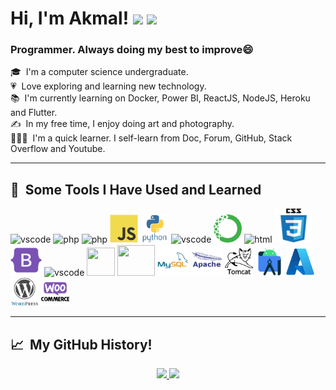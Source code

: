 # Hi, I'm Akmal! <a href="https://www.linkedin.com/in/muhd-akmal-hakim/"><img height="35" src="https://img.icons8.com/fluent/48/000000/linkedin.png"/></a> <img height="35" src="https://img.icons8.com/color/48/000000/malaysia.png"/>
<!--
<a href="https://github.com/sponsors/natemoo-re" title="Sponsor Nate Moore"><img src="/assets/sponsor.svg?sanitize=true" width="94" height="28" aria-hidden="true"></a>
-->

### Programmer. Always doing my best to improve😄

🎓 &nbsp;I'm a computer science undergraduate.\
💗 &nbsp;Love exploring and learning new technology.\
📚 &nbsp;I'm currently learning on Docker, Power BI, ReactJS, NodeJS, Heroku and Flutter.\
✍️ &nbsp;In my free time, I enjoy doing art and photography.\
👨🏽‍💻 &nbsp;I'm a quick learner. I self-learn from Doc, Forum, GitHub, Stack Overflow and Youtube.

---  
  
<h2> 🚀 &nbsp;Some Tools I Have Used and Learned</h2>
<!--
<p align="left">
<img src="https://cdn.jsdelivr.net/gh/devicons/devicon/icons/vscode/vscode-original.svg" alt="vscode" width="45" height="45"/>
<img src="https://raw.githubusercontent.com/devicons/devicon/master/icons/python/python-original-wordmark.svg" alt="python" width="45" height="45" />
<img src="https://cdn.jsdelivr.net/gh/devicons/devicon/icons/cplusplus/cplusplus-original.svg" width="45" height="45"/>
<img src="https://raw.githubusercontent.com/devicons/devicon/master/icons/javascript/javascript-original.svg" alt="javascript" width="45" height="45" />
<img src="https://raw.githubusercontent.com/devicons/devicon/master/icons/react/react-original-wordmark.svg" alt="react" width="45" height="45" />
<img src="https://cdn.jsdelivr.net/gh/devicons/devicon/icons/html5/html5-original.svg" alt="html" width="45" height="45"/>
<img src="https://raw.githubusercontent.com/devicons/devicon/master/icons/bootstrap/bootstrap-plain.svg" alt="bootstrap" width="45" height="45" />
<img src="https://raw.githubusercontent.com/devicons/devicon/master/icons/css3/css3-original-wordmark.svg" alt="css3" width="45" height="45" />
<img src="https://raw.githubusercontent.com/devicons/devicon/master/icons/mongodb/mongodb-original.svg" alt="mongodb" width="45" height="45" />
<img src="https://raw.githubusercontent.com/devicons/devicon/master/icons/mysql/mysql-original-wordmark.svg" alt="mysql" width="45" height="45" />
<img src="https://raw.githubusercontent.com/devicons/devicon/master/icons/nodejs/nodejs-original-wordmark.svg" alt="nodejs" width="45" height="45" />
<img src="https://cdn.jsdelivr.net/gh/devicons/devicon/icons/php/php-original.svg" alt="php" width="45" height="45"/>
<img src="https://cdn.jsdelivr.net/gh/devicons/devicon/icons/flutter/flutter-original.svg" alt="flutter" width="45" height="45"/>
<img src="https://cdn.jsdelivr.net/gh/devicons/devicon/icons/docker/docker-original.svg" alt="docker" width="45" height="45"/>
<img src="https://cdn.jsdelivr.net/gh/devicons/devicon/icons/kubernetes/kubernetes-plain.svg" alt="kubernetes" width="45" height="45"/>
<img src="https://cdn.jsdelivr.net/gh/devicons/devicon/icons/amazonwebservices/amazonwebservices-plain-wordmark.svg" width="45" height="45"/>
<img src="https://cdn.jsdelivr.net/gh/devicons/devicon/icons/linux/linux-original.svg" alt="linux" width="45" height="45"/>       
<img src="https://cdn.jsdelivr.net/gh/devicons/devicon/icons/git/git-original.svg" alt="git" width="45" height="45"/>
<img src="https://cdn.jsdelivr.net/gh/devicons/devicon/icons/bash/bash-original.svg" alt="bash" width="45" height="45"/>
<img src="https://cdn.jsdelivr.net/gh/devicons/devicon/icons/figma/figma-original.svg" alt="figma" width="45" height="45"/>   
</p>
-->
<p align="left">
<img src="https://cdn.jsdelivr.net/gh/devicons/devicon/icons/vscode/vscode-original.svg" alt="vscode" width="45" height="45"/>
  
<img src="https://cdn.jsdelivr.net/gh/devicons/devicon/icons/php/php-original.svg" alt="php" width="45" height="45"/>
<img src="https://cdn.jsdelivr.net/gh/devicons/devicon/icons/laravel/laravel-plain-wordmark.svg" alt="php" width="45" height="45"/>
<img src="https://raw.githubusercontent.com/devicons/devicon/master/icons/javascript/javascript-original.svg" alt="javascript" width="45" height="45" />
  
<img src="https://raw.githubusercontent.com/devicons/devicon/master/icons/python/python-original-wordmark.svg" alt="python" width="45" height="45" />
<img src="https://cdn.jsdelivr.net/gh/devicons/devicon/icons/django/django-plain.svg" alt="vscode" width="45" height="45"/>
<img src="https://raw.githubusercontent.com/devicons/devicon/master/icons/anaconda/anaconda-original.svg" alt="mysql" width="45" height="45" />
  
<img src="https://cdn.jsdelivr.net/gh/devicons/devicon/icons/html5/html5-original.svg" alt="html" width="45" height="45"/>
<img src="https://raw.githubusercontent.com/devicons/devicon/master/icons/css3/css3-original-wordmark.svg" alt="css3" width="60" height="55" />
<img src="https://raw.githubusercontent.com/devicons/devicon/master/icons/bootstrap/bootstrap-plain.svg" alt="bootstrap" width="50" height="50" />
<img src="https://cdn.jsdelivr.net/gh/devicons/devicon/icons/java/java-original-wordmark.svg" alt="vscode" width="45" height="45"/>
  
<img src="https://cdn.jsdelivr.net/gh/devicons/devicon/icons/cplusplus/cplusplus-original.svg" width="45" height="45"/>

<img src="https://cdn.jsdelivr.net/gh/devicons/devicon/icons/matlab/matlab-original.svg" width="60" height="49"/>
  
<img src="https://raw.githubusercontent.com/devicons/devicon/master/icons/mysql/mysql-original-wordmark.svg" alt="mysql" width="50" height="50"/>
<img src="https://raw.githubusercontent.com/devicons/devicon/master/icons/apache/apache-line-wordmark.svg" alt="mysql" width="50" height="50" />
<img src="https://raw.githubusercontent.com/devicons/devicon/master/icons/tomcat/tomcat-line-wordmark.svg" alt="mysql" width="45" height="45" />

<img src="https://raw.githubusercontent.com/devicons/devicon/master/icons/androidstudio/androidstudio-original.svg" alt="mysql" width="45" height="45" />
<img src="https://raw.githubusercontent.com/devicons/devicon/master/icons/azure/azure-original.svg" alt="mysql" width="45" height="45" />

<img src="https://raw.githubusercontent.com/devicons/devicon/master/icons/wordpress/wordpress-original.svg" alt="mysql" width="45" height="45" />
<img src="https://raw.githubusercontent.com/devicons/devicon/master/icons/woocommerce/woocommerce-original-wordmark.svg" alt="mysql" width="45" height="45" />
</p>

---

<h2> 📈 &nbsp;My GitHub History!</h2>
<div align="center">
  <a href="https://github.com/akmal-hakim">
    <img height="150em" src="https://github-readme-stats.vercel.app/api?username=akmal-hakim&theme=noctis_minimus&show_icons=true" />
    <img height="150em" src="https://github-readme-stats.vercel.app/api/top-langs/?username=akmal-hakim&layout=compact&theme=noctis_minimus" />
  </a>
</div>

<!--
### Find me on Linkedin:
<p align="left">
<a href = "https://www.linkedin.com/in/muhd-akmal-hakim/"><img src="https://img.icons8.com/fluent/48/000000/linkedin.png"/></a>
</p>
-->
<!-- ### Hi there 👋 -->

<!--
**akmal-hakim/akmal-hakim** is a ✨ _special_ ✨ repository because its `README.md` (this file) appears on your GitHub profile.

Here are some ideas to get you started:

- 🔭 I’m currently working on ...
- 🌱 I’m currently learning ...
- 👯 I’m looking to collaborate on ...
- 🤔 I’m looking for help with ...
- 💬 Ask me about ...
- 📫 How to reach me: ...
- 😄 Pronouns: ...
- ⚡ Fun fact: ...
-->

